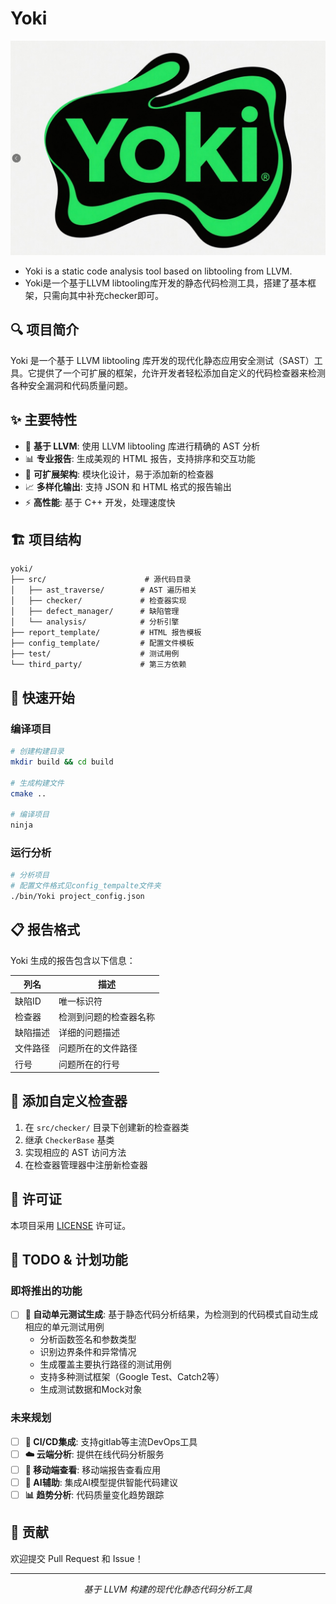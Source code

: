 # Yoki

![Yoki Logo](yoki_logo.png)

* Yoki is a static code analysis tool based on libtooling from LLVM.
* Yoki是一个基于LLVM libtooling库开发的静态代码检测工具，搭建了基本框架，只需向其中补充checker即可。

## 🔍 项目简介

Yoki 是一个基于 LLVM libtooling 库开发的现代化静态应用安全测试（SAST）工具。它提供了一个可扩展的框架，允许开发者轻松添加自定义的代码检查器来检测各种安全漏洞和代码质量问题。

## ✨ 主要特性

- 🚀 **基于 LLVM**: 使用 LLVM libtooling 库进行精确的 AST 分析
- 📊 **专业报告**: 生成美观的 HTML 报告，支持排序和交互功能
- 🔧 **可扩展架构**: 模块化设计，易于添加新的检查器
- 📈 **多样化输出**: 支持 JSON 和 HTML 格式的报告输出
- ⚡ **高性能**: 基于 C++ 开发，处理速度快

## 🏗️ 项目结构

```
yoki/
├── src/                      # 源代码目录
│   ├── ast_traverse/        # AST 遍历相关
│   ├── checker/             # 检查器实现
│   ├── defect_manager/      # 缺陷管理
│   └── analysis/            # 分析引擎
├── report_template/         # HTML 报告模板
├── config_template/         # 配置文件模板
├── test/                    # 测试用例
└── third_party/             # 第三方依赖
```

## 🚀 快速开始

### 编译项目

```bash
# 创建构建目录
mkdir build && cd build

# 生成构建文件
cmake ..

# 编译项目
ninja
```

### 运行分析

```bash
# 分析项目
# 配置文件格式见config_tempalte文件夹
./bin/Yoki project_config.json
```

## 📋 报告格式

Yoki 生成的报告包含以下信息：

| 列名 | 描述 |
|------|------|
| 缺陷ID | 唯一标识符 |
| 检查器 | 检测到问题的检查器名称 |
| 缺陷描述 | 详细的问题描述 |
| 文件路径 | 问题所在的文件路径 |
| 行号 | 问题所在的行号 |

## 🔧 添加自定义检查器

1. 在 `src/checker/` 目录下创建新的检查器类
2. 继承 `CheckerBase` 基类
3. 实现相应的 AST 访问方法
4. 在检查器管理器中注册新检查器

## 📝 许可证

本项目采用 [LICENSE](LICENSE) 许可证。

## 🚧 TODO & 计划功能

### 即将推出的功能

- [ ] **🧪 自动单元测试生成**: 基于静态代码分析结果，为检测到的代码模式自动生成相应的单元测试用例
  - 分析函数签名和参数类型
  - 识别边界条件和异常情况
  - 生成覆盖主要执行路径的测试用例
  - 支持多种测试框架（Google Test、Catch2等）
  - 生成测试数据和Mock对象

### 未来规划

- [ ] **🔗 CI/CD集成**: 支持gitlab等主流DevOps工具
- [ ] **☁️ 云端分析**: 提供在线代码分析服务
- [ ] **📱 移动端查看**: 移动端报告查看应用
- [ ] **🤖 AI辅助**: 集成AI模型提供智能代码建议
- [ ] **📊 趋势分析**: 代码质量变化趋势跟踪

## 🤝 贡献

欢迎提交 Pull Request 和 Issue！

---

<p align="center">
  <i>基于 LLVM 构建的现代化静态代码分析工具</i>
</p>
